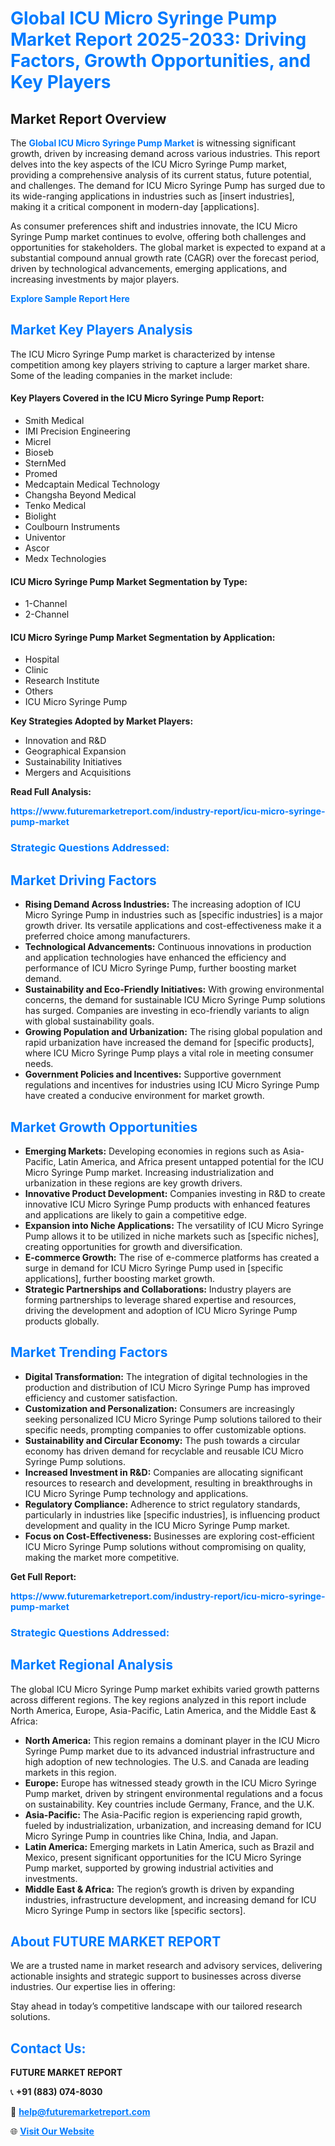 <h1 style="color: #007BFF;">Global ICU Micro Syringe Pump Market Report 2025-2033: Driving Factors, Growth Opportunities, and Key Players</h1>

<section id="overview">
<h2>Market Report Overview</h2>
<p>The <a href="https://www.futuremarketreport.com/industry-report/icu-micro-syringe-pump-market" style="color: #007BFF; text-decoration: none;"><strong>Global ICU Micro Syringe Pump Market</strong></a> is witnessing significant growth, driven by increasing demand across various industries. This report delves into the key aspects of the ICU Micro Syringe Pump market, providing a comprehensive analysis of its current status, future potential, and challenges. The demand for ICU Micro Syringe Pump has surged due to its wide-ranging applications in industries such as [insert industries], making it a critical component in modern-day [applications].</p>
<p>As consumer preferences shift and industries innovate, the ICU Micro Syringe Pump market continues to evolve, offering both challenges and opportunities for stakeholders. The global market is expected to expand at a substantial compound annual growth rate (CAGR) over the forecast period, driven by technological advancements, emerging applications, and increasing investments by major players.</p>
</section>

<section id="overview">
<p><a href="https://www.futuremarketreport.com/request-sample/reportId=124003" style="color: #007BFF; text-decoration: none;"><strong>Explore Sample Report Here</strong></a></p>
</section>

<section id="key-players">
<h2 style="color: #007BFF;">Market Key Players Analysis</h2>
<p>The ICU Micro Syringe Pump market is characterized by intense competition among key players striving to capture a larger market share. Some of the leading companies in the market include:</p>
<h4>Key Players Covered in the ICU Micro Syringe Pump Report:</h4>
<ul><li>Smith Medical</li><li>IMI Precision Engineering</li><li>Micrel</li><li>Bioseb</li><li>SternMed</li><li>Promed</li><li>Medcaptain Medical Technology</li><li>Changsha Beyond Medical</li><li>Tenko Medical</li><li>Biolight</li><li>Coulbourn Instruments</li><li>Univentor</li><li>Ascor</li><li>Medx Technologies</li></ul>
<h4>ICU Micro Syringe Pump Market Segmentation by Type:</h4>
<ul><li>1-Channel</li><li>2-Channel</li></ul>

<h4>ICU Micro Syringe Pump Market Segmentation by Application:</h4>
<ul><li>Hospital</li><li>Clinic</li><li>Research Institute</li><li>Others</li><li>ICU Micro Syringe Pump</li></ul>
<p><strong>Key Strategies Adopted by Market Players:</strong></p>
<ul>
<li>Innovation and R&D</li>
<li>Geographical Expansion</li>
<li>Sustainability Initiatives</li>
<li>Mergers and Acquisitions</li>
</ul>
</section>

<section>
<p><strong>Read Full Analysis: </strong></p><a href="https://www.futuremarketreport.com/industry-report/icu-micro-syringe-pump-market" style="color: #007BFF; text-decoration: none;"><strong>https://www.futuremarketreport.com/industry-report/icu-micro-syringe-pump-market</strong></a>
<h3 style="color: #007BFF;">Strategic Questions Addressed:</h3>
</section>

<section id="driving-factors">
<h2 style="color: #007BFF;">Market Driving Factors</h2>
<ul>
<li><strong>Rising Demand Across Industries:</strong> The increasing adoption of ICU Micro Syringe Pump in industries such as [specific industries] is a major growth driver. Its versatile applications and cost-effectiveness make it a preferred choice among manufacturers.</li>
<li><strong>Technological Advancements:</strong> Continuous innovations in production and application technologies have enhanced the efficiency and performance of ICU Micro Syringe Pump, further boosting market demand.</li>
<li><strong>Sustainability and Eco-Friendly Initiatives:</strong> With growing environmental concerns, the demand for sustainable ICU Micro Syringe Pump solutions has surged. Companies are investing in eco-friendly variants to align with global sustainability goals.</li>
<li><strong>Growing Population and Urbanization:</strong> The rising global population and rapid urbanization have increased the demand for [specific products], where ICU Micro Syringe Pump plays a vital role in meeting consumer needs.</li>
<li><strong>Government Policies and Incentives:</strong> Supportive government regulations and incentives for industries using ICU Micro Syringe Pump have created a conducive environment for market growth.</li>
</ul>
</section>

<section id="growth-opportunities">
<h2 style="color: #007BFF;">Market Growth Opportunities</h2>
<ul>
<li><strong>Emerging Markets:</strong> Developing economies in regions such as Asia-Pacific, Latin America, and Africa present untapped potential for the ICU Micro Syringe Pump market. Increasing industrialization and urbanization in these regions are key growth drivers.</li>
<li><strong>Innovative Product Development:</strong> Companies investing in R&D to create innovative ICU Micro Syringe Pump products with enhanced features and applications are likely to gain a competitive edge.</li>
<li><strong>Expansion into Niche Applications:</strong> The versatility of ICU Micro Syringe Pump allows it to be utilized in niche markets such as [specific niches], creating opportunities for growth and diversification.</li>
<li><strong>E-commerce Growth:</strong> The rise of e-commerce platforms has created a surge in demand for ICU Micro Syringe Pump used in [specific applications], further boosting market growth.</li>
<li><strong>Strategic Partnerships and Collaborations:</strong> Industry players are forming partnerships to leverage shared expertise and resources, driving the development and adoption of ICU Micro Syringe Pump products globally.</li>
</ul>
</section>

<section id="trending-factors">
<h2 style="color: #007BFF;">Market Trending Factors</h2>
<ul>
<li><strong>Digital Transformation:</strong> The integration of digital technologies in the production and distribution of ICU Micro Syringe Pump has improved efficiency and customer satisfaction.</li>
<li><strong>Customization and Personalization:</strong> Consumers are increasingly seeking personalized ICU Micro Syringe Pump solutions tailored to their specific needs, prompting companies to offer customizable options.</li>
<li><strong>Sustainability and Circular Economy:</strong> The push towards a circular economy has driven demand for recyclable and reusable ICU Micro Syringe Pump solutions.</li>
<li><strong>Increased Investment in R&D:</strong> Companies are allocating significant resources to research and development, resulting in breakthroughs in ICU Micro Syringe Pump technology and applications.</li>
<li><strong>Regulatory Compliance:</strong> Adherence to strict regulatory standards, particularly in industries like [specific industries], is influencing product development and quality in the ICU Micro Syringe Pump market.</li>
<li><strong>Focus on Cost-Effectiveness:</strong> Businesses are exploring cost-efficient ICU Micro Syringe Pump solutions without compromising on quality, making the market more competitive.</li>
</ul>
</section>

<section>
<p><strong>Get Full Report: </strong></p><a href="https://www.futuremarketreport.com/industry-report/icu-micro-syringe-pump-market" style="color: #007BFF; text-decoration: none;"><strong>https://www.futuremarketreport.com/industry-report/icu-micro-syringe-pump-market</strong></a>
<h3 style="color: #007BFF;">Strategic Questions Addressed:</h3>
</section>


<section id="regional-analysis">
<h2 style="color: #007BFF;">Market Regional Analysis</h2>
<p>The global ICU Micro Syringe Pump market exhibits varied growth patterns across different regions. The key regions analyzed in this report include North America, Europe, Asia-Pacific, Latin America, and the Middle East & Africa:</p>
<ul>
<li><strong>North America:</strong> This region remains a dominant player in the ICU Micro Syringe Pump market due to its advanced industrial infrastructure and high adoption of new technologies. The U.S. and Canada are leading markets in this region.</li>
<li><strong>Europe:</strong> Europe has witnessed steady growth in the ICU Micro Syringe Pump market, driven by stringent environmental regulations and a focus on sustainability. Key countries include Germany, France, and the U.K.</li>
<li><strong>Asia-Pacific:</strong> The Asia-Pacific region is experiencing rapid growth, fueled by industrialization, urbanization, and increasing demand for ICU Micro Syringe Pump in countries like China, India, and Japan.</li>
<li><strong>Latin America:</strong> Emerging markets in Latin America, such as Brazil and Mexico, present significant opportunities for the ICU Micro Syringe Pump market, supported by growing industrial activities and investments.</li>
<li><strong>Middle East & Africa:</strong> The region’s growth is driven by expanding industries, infrastructure development, and increasing demand for ICU Micro Syringe Pump in sectors like [specific sectors].</li>
</ul>
</section>

<footer>
<h2 style="color: #007BFF;">About FUTURE MARKET REPORT</h2>
<p>We are a trusted name in market research and advisory services, delivering actionable insights and strategic support to businesses across diverse industries. Our expertise lies in offering:</p>

<p>Stay ahead in today’s competitive landscape with our tailored research solutions.</p>

<h2 style="color: #007BFF;">Contact Us:</h2>
<p><strong>FUTURE MARKET REPORT</strong></p>
<p>📞 <strong>+91 (883) 074-8030</strong></p>
<p>📧 <strong><a href="mailto:help@futuremarketreport.com" style="color: #007BFF;">help@futuremarketreport.com</a></strong></p>
<p>🌐 <strong><a href="https://www.futuremarketreport.com/" style="color: #007BFF;">Visit Our Website</a></strong></p>
</footer>